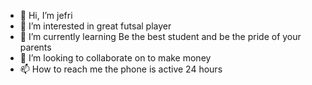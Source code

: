 - 👋 Hi, I’m jefri
- 👀 I’m interested in great futsal player
- 🌱 I’m currently learning Be the best student and be the pride of your parents
- 💞️ I’m looking to collaborate on to make money
- 📫 How to reach me the phone is active 24 hours

<!---
Mohjefrigautaman/Mohjefrigautaman is a ✨ special ✨ repository because its `README.md` (this file) appears on your GitHub profile.
You can click the Preview link to take a look at your changes.
--->
